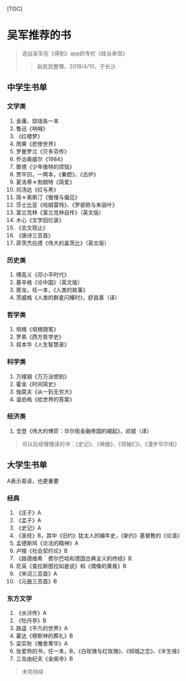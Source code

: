 [TOC]

# 吴军推荐的书

> 选自吴军在《得到》app的专栏《硅谷来信》
>> 赵凯凯整理，2018/4/10，于长沙



## 中学生书单

### 文学类

1. 金庸、琼瑶各一本
2. 鲁迅《呐喊》
3. 《红楼梦》
4. 雨果《悲惨世界》
5. 罗曼罗兰《贝多芬传》
6. 乔治奥威尔《1984》
7. 歌德《少年维特的烦恼》
8. 贾平凹，一两本，《秦腔》、《古炉》
9. 夏洛蒂＊勃朗特《简爱》
10. 司汤达《红与黑》
11. 简＊奥斯汀《傲慢与偏见》
12. 莎士比亚《哈姆雷特》、《罗密欧与朱丽叶》
13. 富兰克林《富兰克林自传》（英文版）
14. 木心《文学回忆录》
15. 《古文观止》
16. 《唐诗三百首》
17. 菲茨杰拉德《伟大的盖茨比》（英文版）

### 历史类

1. 傅高义《邓小平时代》
2. 基辛格《论中国》（英文版）
3. 房龙，任一本，《人类的故事》
4. 茨威格《人类的群星闪耀时》，舒昌善（译）

### 哲学类

1. 培根《培根随笔》
2. 罗素《西方哲学史》
3. 叔本华《人生智慧录》

### 科学类

1. 万维钢《万万没想到》
2. 霍金《时间简史》
3. 伽莫夫《从一到无穷大》
4. 温伯格《给世界的答案》

### 经济类

1. 戈登《伟大的博弈：华尔街金融帝国的崛起》，祁斌（译）

>  可以后续慢慢读的书：《史记》、《神曲》、《领袖们》、《漫步华尔街》

## 大学生书单

A表示易读，也更重要

### 经典

1. 《庄子》A
2. 《孟子》A
3. 《史记》A
4. 《圣经》B，其中《旧约》犹太人的编年史，《新约》基督教的《论语》
5. 孟德斯鸠《论法的精神》A
6. 卢梭《社会契约论》B
7. 《路德维希｀费尔巴哈和德国古典主义的终结》B
8. 尼采《查拉斯图拉如是说》和《偶像的黄昏》B
9. 《宋词三百首》A
10. 《元曲三百首》B

### 东方文学

1. 《水浒传》A
2. 《牡丹亭》B
3. 路遥《平凡的世界》A
4. 霍达《穆斯林的葬礼》B
5. 梁实秋《雅舍菁华》A
6. 张爱玲的书，任一本，B，《白玫瑰与红玫瑰》、《倾城之恋》、《半生缘》
7. 三岛由纪夫《金阁寺》B

> 未完待续
